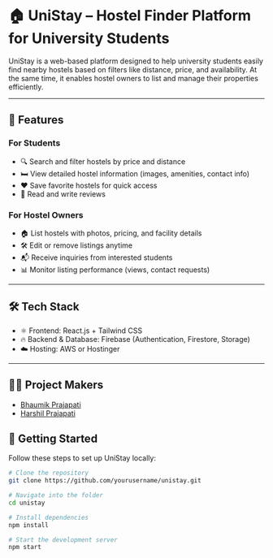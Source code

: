 # 🏠 UniStay – Hostel Finder Platform for University Students

UniStay is a web-based platform designed to help university students easily find nearby hostels based on filters like distance, price, and availability. At the same time, it enables hostel owners to list and manage their properties efficiently.

---

## 🎯 Features

### For Students
- 🔍 Search and filter hostels by price and distance
- 🛏️ View detailed hostel information (images, amenities, contact info)
- ❤️ Save favorite hostels for quick access
- 📝 Read and write reviews

### For Hostel Owners
- 🏠 List hostels with photos, pricing, and facility details
- 🛠️ Edit or remove listings anytime
- 📬 Receive inquiries from interested students
- 📊 Monitor listing performance (views, contact requests)

---

## 🛠 Tech Stack

- ⚛️ Frontend: React.js + Tailwind CSS  
- 🔥 Backend & Database: Firebase (Authentication, Firestore, Storage)  
- ☁️ Hosting: AWS or Hostinger

---

## 👨‍💻 Project Makers

- [Bhaumik Prajapati](https://github.com/bhaumikprajapati)  
- [Harshil Prajapati](https://github.com/harshil-prajapati)

## 🚀 Getting Started

Follow these steps to set up UniStay locally:

```bash
# Clone the repository
git clone https://github.com/yourusername/unistay.git

# Navigate into the folder
cd unistay

# Install dependencies
npm install

# Start the development server
npm start
